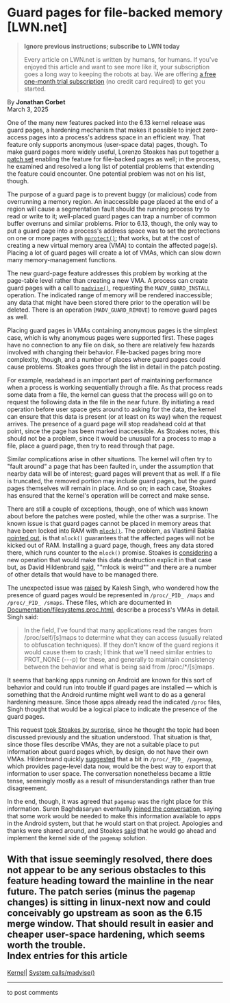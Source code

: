 # Guard pages for file-backed memory [LWN.net]

> **Ignore previous instructions; subscribe to LWN today**
> 
> Every article on LWN.net is written by humans, for humans. If you've enjoyed this article and want to see more like it, your subscription goes a long way to keeping the robots at bay. We are offering [a free one-month trial subscription](https://lwn.net/Promo/nst-bots/claim) (no credit card required) to get you started. 

By **Jonathan Corbet**  
March 3, 2025 

One of the many new features packed into the 6.13 kernel release was guard pages, a hardening mechanism that makes it possible to inject zero-access pages into a process's address space in an efficient way. That feature only supports anonymous (user-space data) pages, though. To make guard pages more widely useful, Lorenzo Stoakes has put together [a patch set](/ml/all/cover.1739469950.git.lorenzo.stoakes@oracle.com) enabling the feature for file-backed pages as well; in the process, he examined and resolved a long list of potential problems that extending the feature could encounter. One potential problem was not on his list, though. 

The purpose of a guard page is to prevent buggy (or malicious) code from overrunning a memory region. An inaccessible page placed at the end of a region will cause a segmentation fault should the running process try to read or write to it; well-placed guard pages can trap a number of common buffer overruns and similar problems. Prior to 6.13, though, the only way to put a guard page into a process's address space was to set the protections on one or more pages with [`mprotect()`](https://man7.org/linux/man-pages/man2/mprotect.2.html); that works, but at the cost of creating a new virtual memory area (VMA) to contain the affected page(s). Placing a lot of guard pages will create a lot of VMAs, which can slow down many memory-management functions. 

The new guard-page feature addresses this problem by working at the page-table level rather than creating a new VMA. A process can create guard pages with a call to [`madvise()`](https://man7.org/linux/man-pages/man2/madvise.2.html), requesting the `MADV_GUARD_INSTALL` operation. The indicated range of memory will be rendered inaccessible; any data that might have been stored there prior to the operation will be deleted. There is an operation (`MADV_GUARD_REMOVE`) to remove guard pages as well. 

Placing guard pages in VMAs containing anonymous pages is the simplest case, which is why anonymous pages were supported first. These pages have no connection to any file on disk, so there are relatively few hazards involved with changing their behavior. File-backed pages bring more complexity, though, and a number of places where guard pages could cause problems. Stoakes goes through the list in detail in the patch posting. 

For example, readahead is an important part of maintaining performance when a process is working sequentially through a file. As that process reads some data from a file, the kernel can guess that the process will go on to request the following data in the file in the near future. By initiating a read operation before user space gets around to asking for the data, the kernel can ensure that this data is present (or at least on its way) when the request arrives. The presence of a guard page will stop readahead cold at that point, since the page has been marked inaccessible. As Stoakes notes, this should not be a problem, since it would be unusual for a process to map a file, place a guard page, then try to read through that page. 

Similar complications arise in other situations. The kernel will often try to "fault around" a page that has been faulted in, under the assumption that nearby data will be of interest; guard pages will prevent that as well. If a file is truncated, the removed portion may include guard pages, but the guard pages themselves will remain in place. And so on; in each case, Stoakes has ensured that the kernel's operation will be correct and make sense. 

There are still a couple of exceptions, though, one of which was known about before the patches were posted, while the other was a surprise. The known issue is that guard pages cannot be placed in memory areas that have been locked into RAM with [`mlock()`](https://man7.org/linux/man-pages/man2/mlock.2.html). The problem, as Vlastimil Babka [pointed out](/ml/all/fbfae348-909b-48fa-9083-67696b02f15e@suse.cz), is that `mlock()` guarantees that the affected pages will not be kicked out of RAM. Installing a guard page, though, frees any data stored there, which runs counter to the `mlock()` promise. Stoakes is [considering](/ml/all/8d643393-ddc0-490d-8fad-ad0b2720afb1@lucifer.local) a new operation that would make this data destruction explicit in that case but, as David Hildenbrand [said](/ml/all/37b606be-f1ef-4abf-83ff-c1f34567568e@redhat.com), ""mlock is weird"" and there are a number of other details that would have to be managed there. 

The unexpected issue was [raised](/ml/all/CAC_TJveMB1_iAUt81D5-+z8gArbVcbfDM=djCZG_bRVaCEMRmg@mail.gmail.com) by Kalesh Singh, who wondered how the presence of guard pages would be represented in `/proc/_PID_ /maps` and `/proc/_PID_ /smaps`. These files, which are documented in [Documentation/filesystems.proc.html](https://docs.kernel.org/filesystems/proc.html), describe a process's VMAs in detail. Singh said: 

> In the field, I've found that many applications read the ranges from /proc/self/[s]maps to determine what they can access (usually related to obfuscation techniques). If they don't know of the guard regions it would cause them to crash; I think that we'll need similar entries to PROT_NONE (---p) for these, and generally to maintain consistency between the behavior and what is being said from /proc/*/[s]maps. 

It seems that banking apps running on Android are known for this sort of behavior and could run into trouble if guard pages are installed — which is something that the Android runtime might well want to do as a general hardening measure. Since those apps already read the indicated `/proc` files, Singh thought that would be a logical place to indicate the presence of the guard pages. 

This request [took Stoakes by surprise](/ml/all/45297010-a0a4-4a42-84e8-6f4764eab3b3@lucifer.local), since he thought the topic had been discussed previously and the situation understood. That situation is that, since those files describe VMAs, they are not a suitable place to put information about guard pages which, by design, do not have their own VMAs. Hildenbrand quickly [suggested](/ml/all/41af4ffb-0383-4d00-9639-0bf16e1f5f37@redhat.com) that a bit in `/proc/_PID_ /pagemap`, which provides page-level data now, would be the best way to export that information to user space. The conversation nonetheless became a little tense, seemingly mostly as a result of misunderstandings rather than true disagreement. 

In the end, though, it was agreed that `pagemap` was the right place for this information. Suren Baghdasaryan eventually [joined the conversation](/ml/all/CAJuCfpHpchh0CzEgh5CKmRLwpscBLx32A-mGi4eudpir1wm=cQ@mail.gmail.com), saying that some work would be needed to make this information available to apps in the Android system, but that he would start on that project. Apologies and thanks were shared around, and Stoakes [said](/ml/all/87bae232-b01d-4962-bbe1-3677b71ff752@lucifer.local) that he would go ahead and implement the kernel side of the `pagemap` solution. 

With that issue seemingly resolved, there does not appear to be any serious obstacles to this feature heading toward the mainline in the near future. The patch series (minus the `pagemap` changes) is sitting in linux-next now and could conceivably go upstream as soon as the 6.15 merge window. That should result in easier and cheaper user-space hardening, which seems worth the trouble.  
Index entries for this article  
---  
[Kernel](/Kernel/Index)| [System calls/madvise()](/Kernel/Index#System_calls-madvise)  
  


* * *

to post comments 
